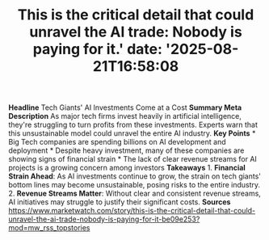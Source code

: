 ﻿---
title: "This is the critical detail that could unravel the AI trade: Nobody is paying for it.'
date: '2025-08-21T16:58:08"
category: "Markets"
summary: ""
slug: "this is the critical detail that could unravel the ai trade "
source_urls:
  - "https://www.marketwatch.com/story/this-is-the-critical-detail-that-could-unravel-the-ai-trade-nobody-is-paying-for-it-be09e253?mod=mw_rss_topstories"
seo:
  title: "This is the critical detail that could unravel the AI trade: Nobody is paying for it. | Hash n Hedge'
  description: '"
  keywords: ["news", "markets", "brief"]
---
**Headline** Tech Giants' AI Investments Come at a Cost  **Summary Meta Description** As major tech firms invest heavily in artificial intelligence, they're struggling to turn profits from these investments. Experts warn that this unsustainable model could unravel the entire AI industry.  **Key Points**  * Big Tech companies are spending billions on AI development and deployment * Despite heavy investment, many of these companies are showing signs of financial strain * The lack of clear revenue streams for AI projects is a growing concern among investors  **Takeaways**  1. **Financial Strain Ahead**: As AI investments continue to grow, the strain on tech giants' bottom lines may become unsustainable, posing risks to the entire industry. 2. **Revenue Streams Matter**: Without clear and consistent revenue streams, AI initiatives may struggle to justify their significant costs.  **Sources** https://www.marketwatch.com/story/this-is-the-critical-detail-that-could-unravel-the-ai-trade-nobody-is-paying-for-it-be09e253?mod=mw_rss_topstories 
